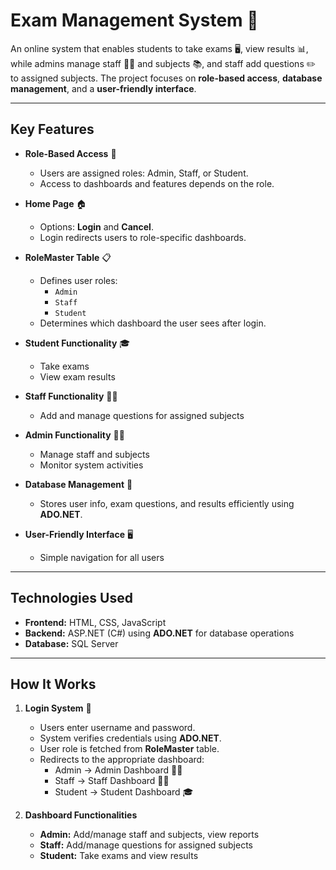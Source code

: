 # Exam Management System 📝

An online system that enables students to take exams 🖥️, view results 📊, while admins manage staff 👩‍💼 and subjects 📚, and staff add questions ✏️ to assigned subjects. The project focuses on **role-based access**, **database management**, and a **user-friendly interface**.

---

## Key Features

- **Role-Based Access** 🔑  
  - Users are assigned roles: Admin, Staff, or Student.  
  - Access to dashboards and features depends on the role.

- **Home Page** 🏠  
  - Options: **Login** and **Cancel**.  
  - Login redirects users to role-specific dashboards.

- **RoleMaster Table** 📋  
  - Defines user roles:  
    - `Admin`  
    - `Staff`  
    - `Student`  
  - Determines which dashboard the user sees after login.

- **Student Functionality** 🎓  
  - Take exams  
  - View exam results  

- **Staff Functionality** 👨‍🏫  
  - Add and manage questions for assigned subjects  

- **Admin Functionality** 🧑‍💼  
  - Manage staff and subjects  
  - Monitor system activities  

- **Database Management** 💾  
  - Stores user info, exam questions, and results efficiently using **ADO.NET**.

- **User-Friendly Interface** 🖥️  
  - Simple navigation for all users  

---

## Technologies Used

- **Frontend:** HTML, CSS, JavaScript  
- **Backend:** ASP.NET (C#) using **ADO.NET** for database operations  
- **Database:** SQL Server  

---

## How It Works

1. **Login System** 🔑  
   - Users enter username and password.  
   - System verifies credentials using **ADO.NET**.  
   - User role is fetched from **RoleMaster** table.  
   - Redirects to the appropriate dashboard:  
     - Admin → Admin Dashboard 👩‍💼  
     - Staff → Staff Dashboard 👨‍🏫  
     - Student → Student Dashboard 🎓  

2. **Dashboard Functionalities**  
   - **Admin:** Add/manage staff and subjects, view reports  
   - **Staff:** Add/manage questions for assigned subjects  
   - **Student:** Take exams and view results  


